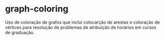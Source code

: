 # graph-coloring

Uso de coloração de grafos que inclui colocarção de arestas e coloração de vértices para resolução de problemas de atribuição de horários em cursos de graduação.
